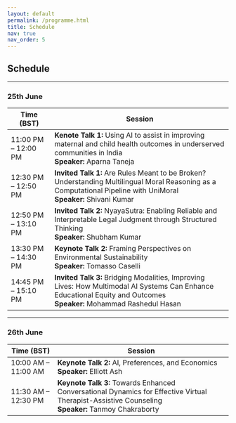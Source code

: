 ```yaml
---
layout: default
permalink: /programme.html
title: Schedule
nav: true
nav_order: 5
---
```


## Schedule

---

### **25th June**

<table class="schedule-table">
  <thead>
    <tr>
      <th style="text-align:center;">Time (BST)</th>
      <th style="text-align:center;">Session</th>
    </tr>
  </thead>
  <tbody>
    <tr>
      <td>11:00 PM – 12:00 PM</td>
      <td><strong>Kenote Talk 1:</strong> Using AI to assist in improving maternal and child health outcomes in underserved communities in India<br><strong>Speaker:</strong> Aparna Taneja</td>
    </tr>
    <tr>
      <td>12:30 PM – 12:50 PM</td>
      <td><strong>Invited Talk 1:</strong> Are Rules Meant to be Broken? Understanding Multilingual Moral Reasoning as a Computational Pipeline with UniMoral<br><strong>Speaker:</strong> Shivani Kumar</td>
    </tr>
    <tr>
      <td>12:50 PM – 13:10 PM</td>
      <td><strong>Invited Talk 2:</strong> NyayaSutra: Enabling Reliable and Interpretable Legal Judgment through Structured Thinking<br><strong>Speaker:</strong> Shubham Kumar</td>
    </tr>
    <tr>
      <td>13:30 PM – 14:30 PM</td>
      <td><strong>Keynote Talk 2:</strong> Framing Perspectives on Environmental Sustainability<br><strong>Speaker:</strong> Tomasso Caselli</td>
    </tr>
     <tr>
      <td>14:45 PM – 15:10 PM</td>
      <td><strong>Invited Talk 3:</strong> Bridging Modalities, Improving Lives: How Multimodal AI Systems Can Enhance Educational Equity and Outcomes<br><strong>Speaker:</strong> Mohammad Rashedul Hasan</td>
    </tr>
  </tbody>
</table>

---

### **26th June**

<table class="schedule-table">
  <thead>
    <tr>
      <th style="text-align:center;">Time (BST)</th>
      <th style="text-align:center;">Session</th>
    </tr>
  </thead>
  <tbody>
    <tr>
      <td>10:00 AM – 11:00 AM</td>
      <td><strong>Keynote Talk 2:</strong> AI, Preferences, and Economics<br><strong>Speaker:</strong> Elliott Ash</td>
    </tr>
    <tr>
      <td>11:30 AM – 12:30 PM</td>
      <td><strong>Keynote Talk 3:</strong> Towards Enhanced Conversational Dynamics for Effective Virtual Therapist-Assistive Counseling<br><strong>Speaker:</strong> Tanmoy Chakraborty</td>
    </tr>
  </tbody>
</table>

<!-- [back](./) -->
